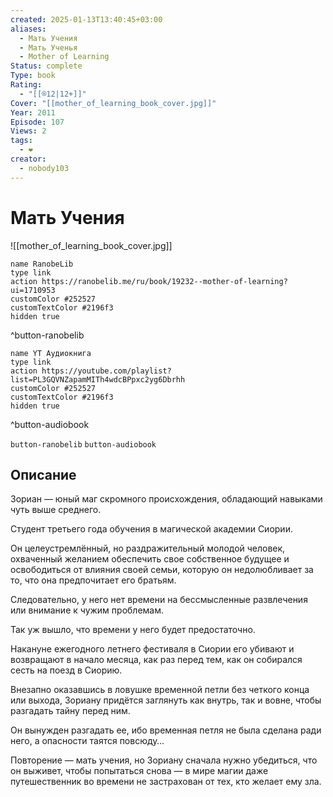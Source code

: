 ```yaml
---
created: 2025-01-13T13:40:45+03:00
aliases:
  - Мать Учения
  - Мать Ученья
  - Mother of Learning
Status: complete
Type: book
Rating:
  - "[[®️12|12+]]"
Cover: "[[mother_of_learning_book_cover.jpg]]"
Year: 2011
Episode: 107
Views: 2
tags:
  - ❤
creator:
  - nobody103
---
```


# Мать Учения

![[mother_of_learning_book_cover.jpg]]

```button
name RanobeLib
type link
action https://ranobelib.me/ru/book/19232--mother-of-learning?ui=1710953
customColor #252527
customTextColor #2196f3
hidden true
```
^button-ranobelib

```button
name YT Аудиокнига
type link
action https://youtube.com/playlist?list=PL3GQVNZapamMITh4wdcBPpxc2yg6Dbrhh
customColor #252527
customTextColor #2196f3
hidden true
```
^button-audiobook


`button-ranobelib` `button-audiobook`

## Описание

Зориан — юный маг скромного происхождения, обладающий навыками чуть выше среднего.

Студент третьего года обучения в магической академии Сиории.

Он целеустремлённый, но раздражительный молодой человек, охваченный желанием обеспечить свое собственное будущее и освободиться от влияния своей семьи, которую он недолюбливает за то, что она предпочитает его братьям.

Следовательно, у него нет времени на бессмысленные развлечения или внимание к чужим проблемам.

Так уж вышло, что времени у него будет предостаточно.

Накануне ежегодного летнего фестиваля в Сиории его убивают и возвращают в начало месяца, как раз перед тем, как он собирался сесть на поезд в Сиорию.

Внезапно оказавшись в ловушке временной петли без четкого конца или выхода, Зориану придётся заглянуть как внутрь, так и вовне, чтобы разгадать тайну перед ним.

Он вынужден разгадать ее, ибо временная петля не была сделана ради него, а опасности таятся повсюду…

Повторение — мать учения, но Зориану сначала нужно убедиться, что он выживет, чтобы попытаться снова — в мире магии даже путешественник во времени не застрахован от тех, кто желает ему зла.
